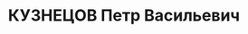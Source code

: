 ---
title: КУЗНЕЦОВ Петр Васильевич
description: "Род. в 1899, Самарская обл., Кинель-Черкасский р-н, с. Вольная Солянка,\
  \ русский, обр.: среднее, член ВКП(б). Проживал: Томск. 78-й артполк, пом.командира,\
  \ командир 5-й батареи \n  Арестован 29.09.1937. Обв.: к-р троцкистская организация.\
  \ Приговор: 13.06.1938 – 15 лет. \n  Реабилитирован 05.1956"
---